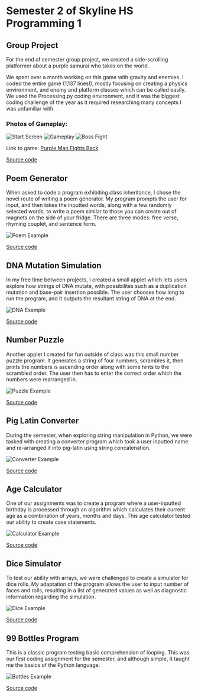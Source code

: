 # Semester 2 of Skyline HS Programming 1

## Group Project

For the end of semester group project, we created a side-scrolling platformer about a purple samurai who takes on the world.

We spent over a month working on this game with gravity and enemies. I coded the entire game (1,137 lines!), mostly focusing on creating a physics environment, and enemy and platform classes which can be called easily. We used the Processing.py coding environment, and it was the biggest coding challenge of the year as it required researching many concepts I was unfamiliar with.

### Photos of Gameplay:

![Start Screen](https://killingmelody.github.io/Programming_Portfolio_2017/Photos/start.png)
![Gameplay](https://killingmelody.github.io/Programming_Portfolio_2017/Photos/game.png)
![Boss Fight](https://killingmelody.github.io/Programming_Portfolio_2017/Photos/boss.png)

Link to game: [Purple Man Fights Back](https://drive.google.com/drive/folders/0B6569lscHHIcSFdPbkNYanNRVzA)

[Source code](https://github.com/killingmelody/Programming_Portfolio_2017/tree/master/Purple%20Man%20Fights%20Back)


## Poem Generator

When asked to code a program exhibiting class inheritance, I chose the novel route of writing a poem generator. My program prompts the user for input, and then takes the inputted words, along with a few randomly selected words, to write a poem similar to those you can create out of magnets on the side of your fridge. There are three modes: free verse, rhyming couplet, and sentence form.

![Poem Example](https://killingmelody.github.io/Programming_Portfolio_2017/Photos/poem.png)

[Source code](https://github.com/killingmelody/Programming_Portfolio_2017/tree/master/Poem%20Generator)


## DNA Mutation Simulation

In my free time between projects, I created a small applet which lets users explore how strings of DNA mutate, with possibilites such as a duplication mutation and base-pair insertion possible. The user chooses how long to run the program, and it outputs the resultant string of DNA at the end.

![DNA Example](https://killingmelody.github.io/Programming_Portfolio_2017/Photos/dna.png)

[Source code](https://github.com/killingmelody/Programming_Portfolio_2017/tree/master/DNA%20Mutation%20Sim)


## Number Puzzle

Another applet I created for fun outside of class was this small number puzzle program. It generates a string of four numbers, scrambles it, then prints the numbers is ascending order along with some hints to the scrambled order. The user then has to enter the correct order which the numbers were rearranged in.

![Puzzle Example](https://killingmelody.github.io/Programming_Portfolio_2017/Photos/puzzle.png)

[Source code](https://github.com/killingmelody/Programming_Portfolio_2017/tree/master/Number%20Puzzle)


## Pig Latin Converter

During the semester, when exploring string manipulation in Python, we were tasked with creating a converter program which took a user inputted name and re-arranged it into pig-latin using string concatenation.

![Converter Example](https://killingmelody.github.io/Programming_Portfolio_2017/Photos/pig.png)

[Source code](https://github.com/killingmelody/Programming_Portfolio_2017/tree/master/Pig%20Latin%20Converter)


## Age Calculator

One of our assignments was to create a program where a user-inputted birthday is processed through an algorithm which calculates their current age as a combination of years, months and days. This age calculator tested our ability to create case statements.

![Calculator Example](https://killingmelody.github.io/Programming_Portfolio_2017/Photos/birthday.png)

[Source code](https://github.com/killingmelody/Programming_Portfolio_2017/tree/master/Age%20Calculator)


## Dice Simulator

To test our ability with arrays, we were challenged to create a simulator for dice rolls. My adaptation of the program allows the user to input number of faces and rolls, resulting in a list of generated values as well as diagnostic information regarding the simulation.

![Dice Example](https://killingmelody.github.io/Programming_Portfolio_2017/Photos/dice.png)

[Source code](https://github.com/killingmelody/Programming_Portfolio_2017/tree/master/Dice%20Sim)


## 99 Bottles Program

This is a classic program testing basic comprehension of looping. This was our first coding assignment for the semester, and although simple, it taught me the basics of the Python language.

![Bottles Example](https://killingmelody.github.io/Programming_Portfolio_2017/Photos/bottles.png)

[Source code](https://github.com/killingmelody/Programming_Portfolio_2017/tree/master/99%20Bottles)

